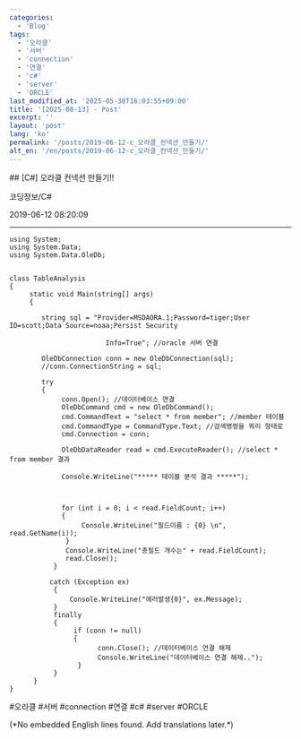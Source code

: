 ```yaml
---
categories:
  - 'Blog'
tags:
  - '오라클'
  - '서버'
  - 'connection'
  - '연결'
  - 'c#'
  - 'server'
  - 'ORCLE'
last_modified_at: '2025-05-30T16:03:55+09:00'
title: '[2025-08-13] - Post'
excerpt: ''
layout: 'post'
lang: 'ko'
permalink: '/posts/2019-06-12-c_오라클_컨넥션_만들기/'
alt_en: '/en/posts/2019-06-12-c_오라클_컨넥션_만들기/'
---
```


<div class="lang-panel lang-ko" lang="ko">
## [C#] 오라클 컨넥션 만들기!!

코딩정보/C#

2019-06-12 08:20:09

* * *
    
    
    using System;
    using System.Data;
    using System.Data.OleDb;
    
    
    class TableAnalysis
    {
         static void Main(string[] args)
         {
    
            string sql = "Provider=MSDAORA.1;Password=tiger;User ID=scott;Data Source=noaa;Persist Security
    
                            Info=True"; //oracle 서버 연결
    
            OleDbConnection conn = new OleDbConnection(sql);
            //conn.ConnectionString = sql;
    
            try
            {
                 conn.Open(); //데이터베이스 연결
                 OleDbCommand cmd = new OleDbCommand();
                 cmd.CommandText = "select * from member"; //member 테이블
                 cmd.CommandType = CommandType.Text; //검색명령을 쿼리 형태로
                 cmd.Connection = conn;
    
                 OleDbDataReader read = cmd.ExecuteReader(); //select * from member 결과
    
                 Console.WriteLine("***** 테이블 분석 결과 *****");
    
                
    
                 for (int i = 0; i < read.FieldCount; i++)
                 {
                      Console.WriteLine("필드이름 : {0} \n", read.GetName(i));
                  }
                  Console.WriteLine("총필드 개수는" + read.FieldCount);
                  read.Close();
               }
    
              catch (Exception ex)
               {
                   Console.WriteLine("에러발생{0}", ex.Message);
               }
               finally
               {
                    if (conn != null)
                    {
                          conn.Close(); //데이터베이스 연결 해제
                          Console.WriteLine("데이터베이스 연결 해제..");
                     }
               }
          }
    }

  

#오라클 #서버 #connection #연결 #c# #server #ORCLE


</div>
<div class="lang-panel lang-en" lang="en">
(*No embedded English lines found. Add translations later.*)

</div>

